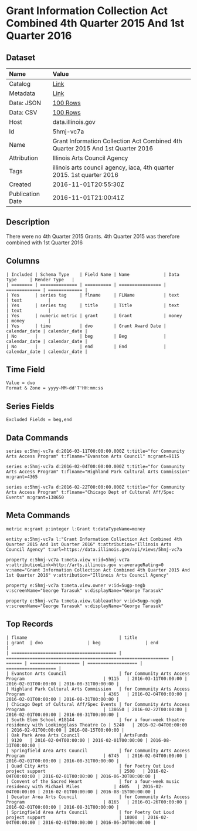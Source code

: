 # Grant Information Collection Act Combined 4th Quarter 2015 And 1st Quarter 2016

## Dataset

| Name | Value |
| :--- | :---- |
| Catalog | [Link](https://catalog.data.gov/dataset/grant-information-collection-act-combined-4th-quarter-2015-and-1st-quarter-2016) |
| Metadata | [Link](https://data.illinois.gov/api/views/5hmj-vc7a) |
| Data: JSON | [100 Rows](https://data.illinois.gov/api/views/5hmj-vc7a/rows.json?max_rows=100) |
| Data: CSV | [100 Rows](https://data.illinois.gov/api/views/5hmj-vc7a/rows.csv?max_rows=100) |
| Host | data.illinois.gov |
| Id | 5hmj-vc7a |
| Name | Grant Information Collection Act Combined 4th Quarter 2015 And 1st Quarter 2016 |
| Attribution | Illinois Arts Council Agency |
| Tags | illinois arts council agency, iaca, 4th quarter 2015. 1st quarter 2016 |
| Created | 2016-11-01T20:55:30Z |
| Publication Date | 2016-11-01T21:00:41Z |

## Description

There were no 4th Quarter 2015 Grants. 4th Quarter 2015 was therefore combined with 1st Quarter 2016

## Columns

```ls
| Included | Schema Type    | Field Name | Name             | Data Type     | Render Type   |
| ======== | ============== | ========== | ================ | ============= | ============= |
| Yes      | series tag     | flname     | FLName           | text          | text          |
| Yes      | series tag     | title      | Title            | text          | text          |
| Yes      | numeric metric | grant      | Grant            | money         | money         |
| Yes      | time           | dvo        | Grant Award Date | calendar_date | calendar_date |
| No       |                | beg        | Beg              | calendar_date | calendar_date |
| No       |                | end        | End              | calendar_date | calendar_date |
```

## Time Field

```ls
Value = dvo
Format & Zone = yyyy-MM-dd'T'HH:mm:ss
```

## Series Fields

```ls
Excluded Fields = beg,end
```

## Data Commands

```ls
series e:5hmj-vc7a d:2016-03-11T00:00:00.000Z t:title="for Community Arts Access Program" t:flname="Evanston Arts Council" m:grant=9115

series e:5hmj-vc7a d:2016-02-04T00:00:00.000Z t:title="for Community Arts Access Program" t:flname="Highland Park Cultural Arts Commission" m:grant=4365

series e:5hmj-vc7a d:2016-02-22T00:00:00.000Z t:title="for Community Arts Access Program" t:flname="Chicago Dept of Cultural Aff/Spec Events" m:grant=138650
```

## Meta Commands

```ls
metric m:grant p:integer l:Grant t:dataTypeName=money

entity e:5hmj-vc7a l:"Grant Information Collection Act Combined 4th Quarter 2015 And 1st Quarter 2016" t:attribution="Illinois Arts Council Agency" t:url=https://data.illinois.gov/api/views/5hmj-vc7a

property e:5hmj-vc7a t:meta.view v:id=5hmj-vc7a v:attributionLink=http://arts.illinois.gov v:averageRating=0 v:name="Grant Information Collection Act Combined 4th Quarter 2015 And 1st Quarter 2016" v:attribution="Illinois Arts Council Agency"

property e:5hmj-vc7a t:meta.view.owner v:id=5ugp-negb v:screenName="George Tarasuk" v:displayName="George Tarasuk"

property e:5hmj-vc7a t:meta.view.tableauthor v:id=5ugp-negb v:screenName="George Tarasuk" v:displayName="George Tarasuk"
```

## Top Records

```ls
| flname                                   | title                                                          | grant  | dvo                 | beg                 | end                 | 
| ======================================== | ============================================================== | ====== | =================== | =================== | =================== | 
| Evanston Arts Council                    | for Community Arts Access Program                              | 9115   | 2016-03-11T00:00:00 | 2016-02-01T00:00:00 | 2016-08-31T00:00:00 | 
| Highland Park Cultural Arts Commission   | for Community Arts Access Program                              | 4365   | 2016-02-04T00:00:00 | 2016-02-01T00:00:00 | 2016-08-31T00:00:00 | 
| Chicago Dept of Cultural Aff/Spec Events | for Community Arts Access Program                              | 138650 | 2016-02-22T00:00:00 | 2016-02-01T00:00:00 | 2016-08-31T00:00:00 | 
| South Elem School #18144                 | for a four-week theatre residency with Lookingglass Theatre Co | 5240   | 2016-02-04T00:00:00 | 2016-02-01T00:00:00 | 2016-08-15T00:00:00 | 
| Oak Park Area Arts Council               | ArtsFunds                                                      | 9120   | 2016-02-04T00:00:00 | 2016-02-01T00:00:00 | 2016-08-31T00:00:00 | 
| Springfield Area Arts Council            | for Community Arts Access Program                              | 6745   | 2016-02-04T00:00:00 | 2016-02-01T00:00:00 | 2016-08-31T00:00:00 | 
| Quad City Arts                           | for Poetry Out Loud project support                            | 2500   | 2016-02-04T00:00:00 | 2016-02-01T00:00:00 | 2016-06-30T00:00:00 | 
| Convent of the Sacred Heart              | for a four-week music residency with Michael Miles             | 4605   | 2016-02-04T00:00:00 | 2016-02-01T00:00:00 | 2016-08-15T00:00:00 | 
| Decatur Area Arts Council                | for Community Arts Access Program                              | 8165   | 2016-01-26T00:00:00 | 2016-02-01T00:00:00 | 2016-08-31T00:00:00 | 
| Springfield Area Arts Council            | for Poetry Out Loud project support                            | 18000  | 2016-02-04T00:00:00 | 2016-02-01T00:00:00 | 2016-06-30T00:00:00 | 
```